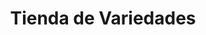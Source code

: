 ---
title: "Tienda de Variedades"
url: /ciudad-satelite/tienda-de-variedades-calle-hermano-e-morales-5/
shop: comodidad
---